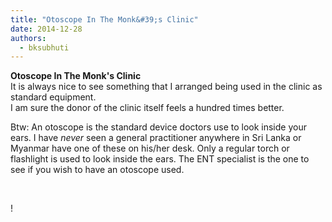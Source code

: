 ```yaml
---
title: "Otoscope In The Monk&#39;s Clinic"
date: 2014-12-28
authors: 
  - bksubhuti
---
```


**Otoscope In The Monk's Clinic**  
It is always nice to see something that I arranged being used in the clinic as standard equipment.  
I am sure the donor of the clinic itself feels a hundred times better.  
  
Btw: An otoscope is the standard device doctors use to look inside your ears. I have _never_ seen a general practitioner anywhere in Sri Lanka or Myanmar have one of these on his/her desk. Only a regular torch or flashlight is used to look inside the ears. The ENT specialist is the one to see if you wish to have an otoscope used.  
  
﻿

!

